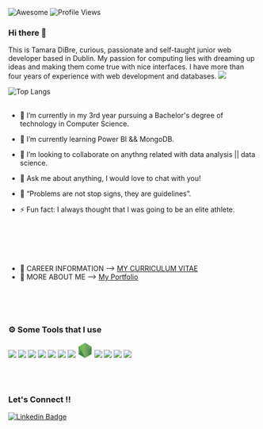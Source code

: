 ![Awesome](https://awesome.re/badge.svg) 
![Profile Views](https://komarev.com/ghpvc/?username=brevers)



### Hi there 👋

This is Tamara DiBre, curious, passionate and self-taught junior web developer based in Dublin. My passion for computing lies with dreaming up ideas and making them come true with nice interfaces. I have more than four years of experience with web development and databases. <img src="https://media.giphy.com/media/WUlplcMpOCEmTGBtBW/giphy.gif" width="50">  


![Top Langs](https://github-readme-stats.vercel.app/api/top-langs/?username=brevers&layout=compact)
<br/><br/>


- 🔭 I’m currently in my 3rd year pursuing a Bachelor's degree of technology in Computer Science.
- 🌱 I’m currently learning Power BI && MongoDB.
- 👯 I’m looking to collaborate on anythng related with data analysis || data science.

- 💬 Ask me about anything, I would love to chat with you!
- 🤔  “Problems are not stop signs, they are guidelines”. 
- ⚡ Fun fact: I always thought that I was going to be an elite athlete.

<br/><br/>
<br/><br/>
- 📙 CAREER INFORMATION --> [MY CURRICULUM VITAE](https://brevers.github.io/2021CV/)
- 📙 MORE ABOUT ME --> [My Portfolio](https://brevers.github.io/) 
<br/><br/>

<br/><br/>

### ⚙️ Some Tools that I use
<code><img height="30" src="https://cdn.svgporn.com/logos/html-5.svg"></code>
<code><img height="30" src="https://cdn.svgporn.com/logos/css-3.svg"></code>
<code><img height="30" src="https://cdn.svgporn.com/logos/javascript.svg"></code>
<code><img height="30" src="https://cdn.svgporn.com/logos/bootstrap.svg"></code>
<code><img height="30" src="https://cdn.svgporn.com/logos/java.svg"></code>
<code><img height="30" src="https://cdn.svgporn.com/logos/mysql.svg"></code>
<code><img height="30" src="https://cdn.svgporn.com/logos/xampp.svg"></code>
<code><img height="30" src="https://raw.githubusercontent.com/github/explore/80688e429a7d4ef2fca1e82350fe8e3517d3494d/topics/nodejs/nodejs.png"></code>
<code><img height="30" src="https://cdn.svgporn.com/logos/visual-studio-code.svg"></code>
<code><img height="30" src="https://cdn.svgporn.com/logos/terminal.svg"></code>
<code><img height="30" src="https://cdn.svgporn.com/logos/git-icon.svg"></code>
<code><img height="30" src="https://cdn.svgporn.com/logos/php.svg"></code> 

<br/><br/>   


### Let's Connect !! 
[![Linkedin Badge](https://img.shields.io/badge/-LinkedIn-blue?style=flat-square&logo=Linkedin&logoColor=white&link=https://www.linkedin.com/in/tamara-diaz/)](https://www.linkedin.com/in/tamara-diaz/) 
